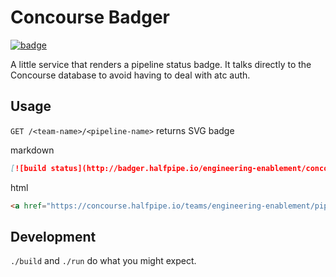 # Concourse Badger

<a href="https://concourse.halfpipe.io/teams/engineering-enablement/pipelines/concourse-badger"><img src="http://badger.halfpipe.io/engineering-enablement/concourse-badger" title="badge"></a>

A little service that renders a pipeline status badge. It talks directly to the Concourse database to avoid having to deal with atc auth.


## Usage

`GET /<team-name>/<pipeline-name>` returns SVG badge 

markdown

```markdown
[![build status](http://badger.halfpipe.io/engineering-enablement/concourse-badger)](https://concourse.halfpipe.io/teams/engineering-enablement/pipelines/concourse-badger)
```

html

```html
<a href="https://concourse.halfpipe.io/teams/engineering-enablement/pipelines/concourse-badger"><img src="http://badger.halfpipe.io/engineering-enablement/concourse-badger" title="build status"></a>
```


## Development

`./build` and `./run` do what you might expect.

